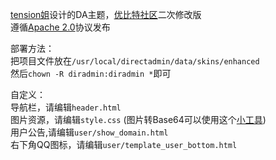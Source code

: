 [tension姐](http://tension.name/)设计的DA主题，[优比特社区](http://www.utbhost.com/)二次修改版  
遵循[Apache 2.0](http://www.apache.org/licenses/LICENSE-2.0 "Apache License v2.0")协议发布  

部署方法：  
把项目文件放在`/usr/local/directadmin/data/skins/enhanced`  
然后`chown -R diradmin:diradmin *`即可  

自定义：  
导航栏，请编辑`header.html`  
图片资源，请编辑`style.css` (图片转Base64可以使用这个[小工具](http://www.52z.com/soft/30414.html))  
用户公告,请编辑`user/show_domain.html`  
右下角QQ图标，请编辑`user/template_user_bottom.html`